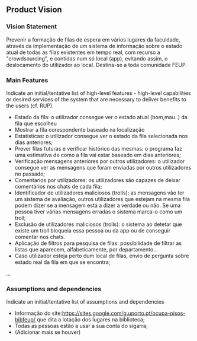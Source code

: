 
## Product Vision

### Vision Statement

Prevenir a formação de filas de espera em vários lugares da faculdade, através da implementação de um sistema de informação sobre o estado atual de todas as filas existentes em tempo real, com recurso a "crowdsourcing", e contidas num só local (app), evitando assim, o deslocamento do utilizador ao local. Destina-se a toda comunidade FEUP. 

### Main Features
Indicate an  initial/tentative list of high-level features - high-level capabilities or desired services of the system that are necessary to deliver benefits to the users (cf. RUP).
 - Estado da fila: o utilizador consegue ver o estado atual (bom,mau..) da fila que escolheu
 - Mostrar a fila corespondente baseado na localização
 - Estatisticas: o utilizador consegue ver o estado da fila selecionada nos dias anteriores;
 - Prever filas futuras e verificar histórico das mesmas: o programa faz uma estimativa de como a fila vai estar baseado em dias anteriores;
 - Verificação mensagens anteriores por outros utilizadores: o utilizador consegue ver as mensagens que foram enviadas por outros utilizadores no passado;
 - Comentarios por utilizadores: os utilizadores são capazes de deixar comentários nos chats de cada fila;
 - Identificador de utilizadores maliciosos (trolls): as mensagens vão ter um sistema de avaliação, outros utilizadores que estejam na mesma fila podem dizer se a mensagem está a dizer a verdade ou não. Se uma pessoa tiver várias mensagens erradas o sistema marca-o como um troll;
 - Exclusão de utilizadores maliciosos (trolls): o sistema ao detetar que existe um troll bloqueia essa pessoa ou da app ou de conseguir comentar nos chats.
 - Aplicação de filtros para pesquisa de filas: possibilidade de filtrar as listas que aparecem, alfabeticamente, por departamento... 
 - Caso utilizador esteja perto dum local de filas, envio de pergunta sobre estado real da fila em que se encontra;
 
...

### Assumptions and dependencies
Indicate an  initial/tentative list of assumptions and dependencies 

- Informação do site:https://sites.google.com/g.uporto.pt/ocupa-pisos-bibfeup/ que dita a lotação dos lugares na biblioteca;
- Todas as pessoas estão a usar a sua conta do sigarra; 
- (Adicionar mais se houver)
